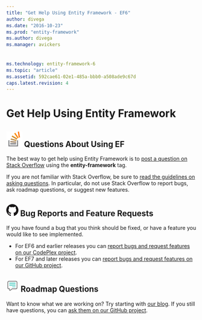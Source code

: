 ```yaml
---
title: "Get Help Using Entity Framework - EF6"
author: divega
ms.date: "2016-10-23"
ms.prod: "entity-framework"
ms.author: divega
ms.manager: avickers


ms.technology: entity-framework-6
ms.topic: "article"
ms.assetid: 592cae61-02e1-485a-bbb0-a508ade9c67d
caps.latest.revision: 4
---
```

# Get Help Using Entity Framework
## ![StackOverflow](../ef6/media/stackoverflow.png) Questions About Using EF  

The best way to get help using Entity Framework is to [post a question on Stack Overflow](http://stackoverflow.com/questions/ask) using the **entity-framework** tag.  

If you are not familiar with Stack Overflow, be sure to [read the guidelines on asking questions](http://stackoverflow.com/help/asking). In particular, do not use Stack Overflow to report bugs, ask roadmap questions, or suggest new features.  

## ![GitHub-Mark-32px](../ef6/media/github-mark-32px.png) Bug Reports and Feature Requests  

If you have found a bug that you think should be fixed, or have a feature you would like to see implemented.  

- For EF6 and earlier releases you can [report bugs and request features on our CodePlex project](https://entityframework.codeplex.com/workitem/list/basic).  
- For EF7 and later releases you can [report bugs and request features on our GitHub project](https://github.com/aspnet/EntityFramework/issues).  

## ![Blog_sm](../ef6/media/blog-sm.png) Roadmap Questions  

Want to know what we are working on? Try starting with [our blog](http://blogs.msdn.com/adonet). If you still have questions, you can [ask them on our GitHub project](https://github.com/aspnet/EntityFramework/issues).  
